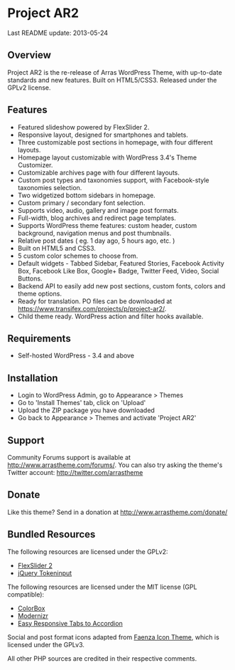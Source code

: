 # Project AR2
Last README update: 2013-05-24

## Overview
Project AR2 is the re-release of Arras WordPress Theme, with up-to-date standards and new features. Built on HTML5/CSS3. Released under the GPLv2 license.

## Features
* Featured slideshow powered by FlexSlider 2.
* Responsive layout, designed for smartphones and tablets.
* Three customizable post sections in homepage, with four different layouts.
* Homepage layout customizable with WordPress 3.4's Theme Customizer.
* Customizable archives page with four different layouts.
* Custom post types and taxonomies support, with Facebook-style taxonomies selection.
* Two widgetized bottom sidebars in homepage.
* Custom primary / secondary font selection.
* Supports video, audio, gallery and image post formats.
* Full-width, blog archives and redirect page templates.
* Supports WordPress theme features: custom header, custom background, navigation menus and post thumbnails.
* Relative post dates ( eg. 1 day ago, 5 hours ago, etc. )
* Built on HTML5 and CSS3.
* 5 custom color schemes to choose from.
* Default widgets - Tabbed Sidebar, Featured Stories, Facebook Activity Box, Facebook Like Box, Google+ Badge, Twitter Feed, Video, Social Buttons.
* Backend API to easily add new post sections, custom fonts, colors and theme options.
* Ready for translation. PO files can be downloaded at https://www.transifex.com/projects/p/project-ar2/.
* Child theme ready. WordPress action and filter hooks available.

## Requirements
* Self-hosted WordPress - 3.4 and above

## Installation
* Login to WordPress Admin, go to Appearance > Themes
* Go to 'Install Themes' tab, click on 'Upload'
* Upload the ZIP package you have downloaded
* Go back to Appearance > Themes and activate 'Project AR2'

## Support
Community Forums support is available at http://www.arrastheme.com/forums/. You can also try asking the theme's Twitter account: http://twitter.com/arrastheme

## Donate
Like this theme? Send in a donation at http://www.arrastheme.com/donate/

## Bundled Resources

The following resources are licensed under the GPLv2:

* [FlexSlider 2](https://github.com/woothemes/flexslider)
* [jQuery Tokeninput](http://loopj.com/jquery-tokeninput/)

The following resources are licensed under the MIT license (GPL compatible):

* [ColorBox](http://www.jacklmoore.com/colorbox)
* [Modernizr](http://www.modernizr.com/)
* [Easy Responsive Tabs to Accordion](https://github.com/samsono/Easy-Responsive-Tabs-to-Accordion)

Social and post format icons adapted from [Faenza Icon Theme](http://code.google.com/p/faenza-icon-theme/), which is licensed under the GPLv3.

All other PHP sources are credited in their respective comments.